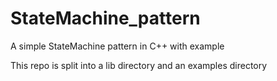 # StateMachine_pattern
A simple StateMachine pattern in C++ with example


This repo is split into a lib directory and an examples
directory
